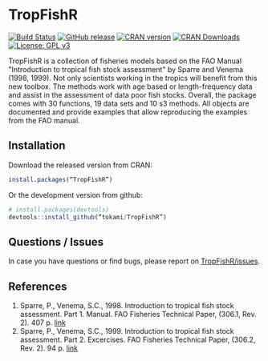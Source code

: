 TropFishR
=====


[![Build Status](https://api.travis-ci.org/tokami/TropFishR.svg?branch=master)](https://travis-ci.org/tokami/TropFishR)
[![GitHub release](https://img.shields.io/github/release/tokami/TropFishR.svg)](https://github.com/tokami/TropFishR/releases/tag/v1.0.1)
[![CRAN version](http://www.r-pkg.org/badges/version/TropFishR)](https://cran.r-project.org/package=TropFishR) 
[![CRAN Downloads](http://cranlogs.r-pkg.org/badges/grand-total/TropFishR)](https://cran.r-project.org/package=TropFishR)
[![License: GPL v3](https://img.shields.io/badge/License-GPL%20v3-blue.svg)](http://www.gnu.org/licenses/gpl-3.0)

TropFishR is a collection of fisheries models based on the FAO Manual "Introduction to tropical fish stock assessment" by Sparre and Venema (1998, 1999). Not only scientists working in the tropics will benefit from this new toolbox. The methods work with age based or length-frequency data and assist in the assessment of data poor fish stocks. Overall, the package comes with 30 functions, 19 data sets and 10 s3 methods. All objects are documented and provide examples that allow reproducing the examples from the FAO manual. 


## Installation

Download the released version from CRAN:

```R
install.packages(“TropFishR”)
```

Or the development version from github:

```R
# install.packages(devtools)
devtools::install_github(“tokami/TropFishR”)
```

## Questions / Issues
In case you have questions or find bugs, please report on [TropFishR/issues](https://github.com/tokami/TropFishR/issues).


## References
  1. Sparre, P., Venema, S.C., 1998. Introduction to tropical fish stock assessment. Part 1. Manual. FAO Fisheries Technical Paper, (306.1, Rev. 2). 407 p. [link](http://www.fao.org/docrep/w5449e/w5449e01.htm)
  2. Sparre, P., Venema, S.C., 1999. Introduction to tropical fish stock assessment. Part 2. Excercises. FAO Fisheries Technical Paper, (306.2, Rev. 2). 94 p. [link](http://www.fao.org/docrep/w5448e/w5448e00.htm)
